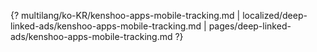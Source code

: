 {? multilang/ko-KR/kenshoo-apps-mobile-tracking.md | localized/deep-linked-ads/kenshoo-apps-mobile-tracking.md | pages/deep-linked-ads/kenshoo-apps-mobile-tracking.md ?}
